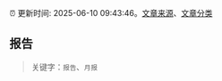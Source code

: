 :alarm_clock: 更新时间: 2025-06-10 09:43:46。[文章来源](/README.md)、[文章分类](/TAGS.md)

## 报告


> 关键字：`报告`、`月报`



